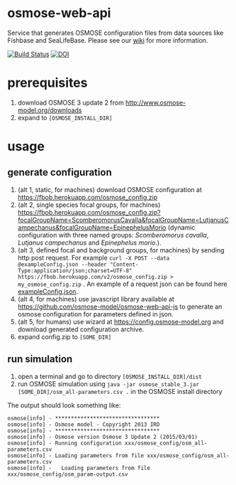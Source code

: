 # osmose-web-api
Service that generates OSMOSE configuration files from data sources like Fishbase and SeaLifeBase. Please see our [wiki](https://github.com/osmose-model/osmose-web-api/wiki) for more information. 


[![Build Status](https://travis-ci.org/osmose-model/osmose-web-api.png)](https://travis-ci.org/osmose-model/osmose-web-api) [![DOI](https://zenodo.org/badge/DOI/10.5281/zenodo.1411484.svg)](https://doi.org/10.5281/zenodo.1411484)


# prerequisites
1. download OSMOSE 3 update 2 from http://www.osmose-model.org/downloads
1. expand to ```[OSMOSE_INSTALL_DIR]```

# usage

## generate configuration
1. (alt 1, static, for machines) download OSMOSE configuration at https://fbob.herokuapp.com/osmose_config.zip
1. (alt 2, single species focal groups, for machines) https://fbob.herokuapp.com/osmose_config.zip?focalGroupName=ScomberomorusCavalla&focalGroupName=LutjanusCampechanus&focalGroupName=EpinephelusMorio (dynamic configuration with three named groups: _Scomberomorus cavalla_, _Lutjanus campechanus_ and _Epinephelus morio_.).
1. (alt 3, defined focal and background groups, for machines) by sending http post request. For example ```curl -X POST --data @exampleConfig.json --header "Content-Type:application/json;charset=UTF-8" https://fbob.herokuapp.com/v2/osmose_config.zip > my_osmose_config.zip``` . An example of a request json can be found here [exampleConfig.json](https://raw.githubusercontent.com/osmose-model/osmose-web-api/master/src/test/resources/fr/ird/osmose/web/api/exampleConfig.json).
1. (alt 4, for machines) use javascript library available at https://github.com/osmose-model/osmose-web-api-js to generate an osmose configuration for parameters defined in json.
1. (alt 5, for humans) use wizard at https://config.osmose-model.org and download generated configuration archive.
1. expand config.zip to ```[SOME_DIR]```

## run simulation
1. open a terminal and go to directory ```[OSMOSE_INSTALL_DIR]/dist```
1. run OSMOSE simulation using ```java -jar osmose_stable_3.jar [SOME_DIR]/osm_all-parameters.csv .``` in the OSMOSE install directory

The output should look something like:

```
osmose[info] - *********************************
osmose[info] - Osmose model - Copyright 2013 IRD
osmose[info] - *********************************
osmose[info] - Osmose version Osmose 3 Update 2 (2015/03/01)
osmose[info] - Running configuration xxx/osmose_config/osm_all-parameters.csv
osmose[info] - Loading parameters from file xxx/osmose_config/osm_all-parameters.csv
osmose[info] -   Loading parameters from file xxx/osmose_config/osm_param-output.csv
```
